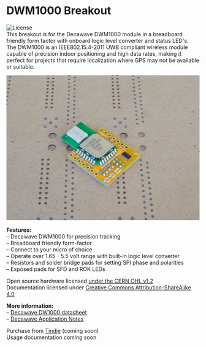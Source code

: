 # DWM1000 Breakout
![License](https://img.shields.io/badge/license-CERN-green)  
This breakout is for the Decawave DWM1000 module in a breadboard friendly form factor with onboard logic level converter and status LED's. The DWM1000 is an IEEE802.15.4-2011 UWB compliant wireless module capable of precision indoor positioning and high data rates, making it perfect for projects that require localization where GPS may not be available or suitable.  
  
![Boards](/docs/images/uwb_breakout_angle.jpg)  
  
**Features:**  
– Decawave DWM1000 for precision tracking  
– Breadboard friendly form-factor  
– Connect to your micro of choice  
– Operate over 1.65 - 5.5 volt range with built-in logic level converter  
– Resistors and solder bridge pads for setting SPI phase and polarities  
– Exposed pads for SFD and ROK LEDs  
  
Open source hardware licensed [under the CERN OHL v1.2](https://github.com/prototyping-corner/UWB-Breakout/blob/master/LICENSE)  
Documentation licensed under [Creative Commons Attribution-ShareAlike 4.0](https://creativecommons.org/licenses/by-sa/4.0/)

**More information:**  
– [Decawave DW1000 datasheet](https://www.decawave.com/sites/default/files/resources/dwm1000-datasheet-v1.3.pdf)  
– [Decawave Application Notes](https://www.decawave.com/application-notes/)  
  
Purchase from [Tindie]() (coming soon)  
Usage documentation coming soon